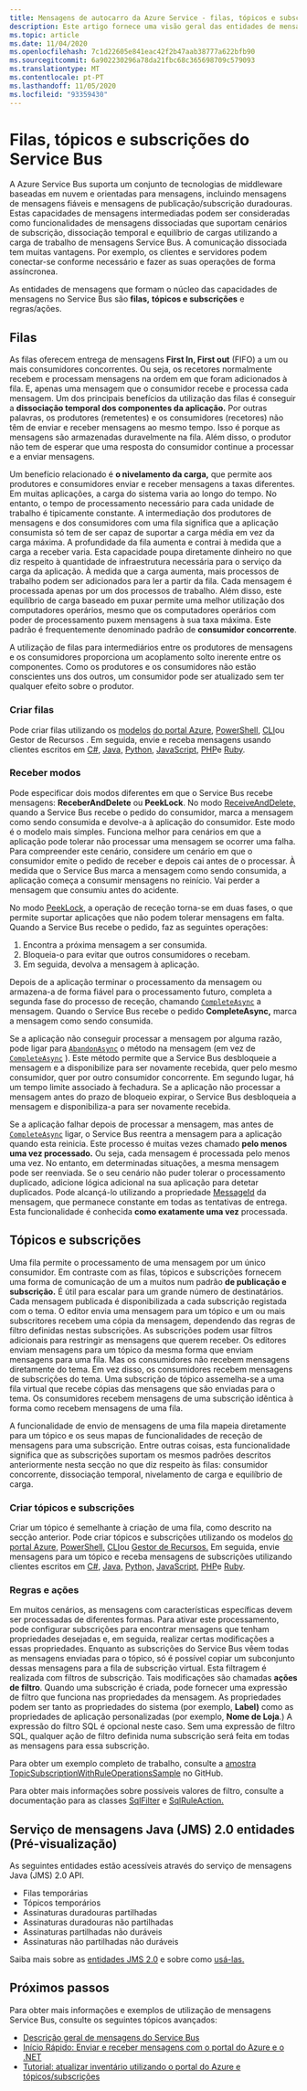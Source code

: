 ```yaml
---
title: Mensagens de autocarro da Azure Service - filas, tópicos e subscrições
description: Este artigo fornece uma visão geral das entidades de mensagens Azure Service Bus (fila, tópicos e subscrições).
ms.topic: article
ms.date: 11/04/2020
ms.openlocfilehash: 7c1d22605e841eac42f2b47aab38777a622bfb90
ms.sourcegitcommit: 6a902230296a78da21fbc68c365698709c579093
ms.translationtype: MT
ms.contentlocale: pt-PT
ms.lasthandoff: 11/05/2020
ms.locfileid: "93359430"
---
```

# <a name="service-bus-queues-topics-and-subscriptions"></a>Filas, tópicos e subscrições do Service Bus
A Azure Service Bus suporta um conjunto de tecnologias de middleware baseadas em nuvem e orientadas para mensagens, incluindo mensagens de mensagens fiáveis e mensagens de publicação/subscrição duradouras. Estas capacidades de mensagens intermediadas podem ser consideradas como funcionalidades de mensagens dissociadas que suportam cenários de subscrição, dissociação temporal e equilíbrio de cargas utilizando a carga de trabalho de mensagens Service Bus. A comunicação dissociada tem muitas vantagens. Por exemplo, os clientes e servidores podem conectar-se conforme necessário e fazer as suas operações de forma assíncronea.

As entidades de mensagens que formam o núcleo das capacidades de mensagens no Service Bus são **filas,** **tópicos e subscrições** e regras/ações.

## <a name="queues"></a>Filas
As filas oferecem entrega de mensagens **First In, First out** (FIFO) a um ou mais consumidores concorrentes. Ou seja, os recetores normalmente recebem e processam mensagens na ordem em que foram adicionados à fila. E, apenas uma mensagem que o consumidor recebe e processa cada mensagem. Um dos principais benefícios da utilização das filas é conseguir a **dissociação temporal dos componentes da aplicação.** Por outras palavras, os produtores (remetentes) e os consumidores (recetores) não têm de enviar e receber mensagens ao mesmo tempo. Isso é porque as mensagens são armazenadas duravelmente na fila. Além disso, o produtor não tem de esperar que uma resposta do consumidor continue a processar e a enviar mensagens.

Um benefício relacionado é **o nivelamento da carga,** que permite aos produtores e consumidores enviar e receber mensagens a taxas diferentes. Em muitas aplicações, a carga do sistema varia ao longo do tempo. No entanto, o tempo de processamento necessário para cada unidade de trabalho é tipicamente constante. A intermediação dos produtores de mensagens e dos consumidores com uma fila significa que a aplicação consumista só tem de ser capaz de suportar a carga média em vez da carga máxima. A profundidade da fila aumenta e contrai à medida que a carga a receber varia. Esta capacidade poupa diretamente dinheiro no que diz respeito à quantidade de infraestrutura necessária para o serviço da carga da aplicação. À medida que a carga aumenta, mais processos de trabalho podem ser adicionados para ler a partir da fila. Cada mensagem é processada apenas por um dos processos de trabalho. Além disso, este equilíbrio de carga baseado em puxar permite uma melhor utilização dos computadores operários, mesmo que os computadores operários com poder de processamento puxem mensagens à sua taxa máxima. Este padrão é frequentemente denominado padrão de **consumidor concorrente**.

A utilização de filas para intermediários entre os produtores de mensagens e os consumidores proporciona um acoplamento solto inerente entre os componentes. Como os produtores e os consumidores não estão conscientes uns dos outros, um consumidor pode ser atualizado sem ter qualquer efeito sobre o produtor.

### <a name="create-queues"></a>Criar filas
Pode criar filas utilizando os [modelos](service-bus-resource-manager-namespace-queue.md) [do portal Azure,](service-bus-quickstart-portal.md) [PowerShell,](service-bus-quickstart-powershell.md) [CLI](service-bus-quickstart-cli.md)ou Gestor de Recursos . Em seguida, envie e receba mensagens usando clientes escritos em [C#](service-bus-dotnet-get-started-with-queues.md), [Java,](service-bus-java-how-to-use-queues.md) [Python,](service-bus-python-how-to-use-queues.md) [JavaScript,](service-bus-nodejs-how-to-use-queues-new-package.md) [PHP](service-bus-php-how-to-use-queues.md)e [Ruby](service-bus-ruby-how-to-use-queues.md). 

### <a name="receive-modes"></a>Receber modos
Pode especificar dois modos diferentes em que o Service Bus recebe mensagens: **ReceberAndDelete** ou **PeekLock**. No modo [ReceiveAndDelete,](/dotnet/api/microsoft.azure.servicebus.receivemode) quando a Service Bus recebe o pedido do consumidor, marca a mensagem como sendo consumida e devolve-a à aplicação do consumidor. Este modo é o modelo mais simples. Funciona melhor para cenários em que a aplicação pode tolerar não processar uma mensagem se ocorrer uma falha. Para compreender este cenário, considere um cenário em que o consumidor emite o pedido de receber e depois cai antes de o processar. À medida que o Service Bus marca a mensagem como sendo consumida, a aplicação começa a consumir mensagens no reinício. Vai perder a mensagem que consumiu antes do acidente.

No modo [PeekLock,](/dotnet/api/microsoft.azure.servicebus.receivemode) a operação de receção torna-se em duas fases, o que permite suportar aplicações que não podem tolerar mensagens em falta. Quando a Service Bus recebe o pedido, faz as seguintes operações:

1. Encontra a próxima mensagem a ser consumida.
1. Bloqueia-o para evitar que outros consumidores o recebam.
1. Em seguida, devolva a mensagem à aplicação. 

Depois de a aplicação terminar o processamento da mensagem ou armazena-a de forma fiável para o processamento futuro, completa a segunda fase do processo de receção, chamando [`CompleteAsync`](/dotnet/api/microsoft.azure.servicebus.queueclient.completeasync) a mensagem. Quando o Service Bus recebe o pedido **CompleteAsync,** marca a mensagem como sendo consumida.

Se a aplicação não conseguir processar a mensagem por alguma razão, pode ligar para [`AbandonAsync`](/dotnet/api/microsoft.azure.servicebus.queueclient.abandonasync) o método na mensagem (em vez de [`CompleteAsync`](/dotnet/api/microsoft.azure.servicebus.queueclient.completeasync) ). Este método permite que a Service Bus desbloqueie a mensagem e a disponibilize para ser novamente recebida, quer pelo mesmo consumidor, quer por outro consumidor concorrente. Em segundo lugar, há um tempo limite associado à fechadura. Se a aplicação não processar a mensagem antes do prazo de bloqueio expirar, o Service Bus desbloqueia a mensagem e disponibiliza-a para ser novamente recebida.

Se a aplicação falhar depois de processar a mensagem, mas antes de [`CompleteAsync`](/dotnet/api/microsoft.azure.servicebus.queueclient.completeasync) ligar, o Service Bus reentra a mensagem para a aplicação quando esta reinicia. Este processo é muitas vezes chamado **pelo menos uma vez processado.** Ou seja, cada mensagem é processada pelo menos uma vez. No entanto, em determinadas situações, a mesma mensagem pode ser reenviada. Se o seu cenário não puder tolerar o processamento duplicado, adicione lógica adicional na sua aplicação para detetar duplicados. Pode alcançá-lo utilizando a propriedade [MessageId](/dotnet/api/microsoft.azure.servicebus.message.messageid) da mensagem, que permanece constante em todas as tentativas de entrega. Esta funcionalidade é conhecida **como exatamente uma vez** processada.

## <a name="topics-and-subscriptions"></a>Tópicos e subscrições
Uma fila permite o processamento de uma mensagem por um único consumidor. Em contraste com as filas, tópicos e subscrições fornecem uma forma de comunicação de um a muitos num padrão **de publicação e subscrição.** É útil para escalar para um grande número de destinatários. Cada mensagem publicada é disponibilizada a cada subscrição registada com o tema. O editor envia uma mensagem para um tópico e um ou mais subscritores recebem uma cópia da mensagem, dependendo das regras de filtro definidas nestas subscrições. As subscrições podem usar filtros adicionais para restringir as mensagens que querem receber. Os editores enviam mensagens para um tópico da mesma forma que enviam mensagens para uma fila. Mas os consumidores não recebem mensagens diretamente do tema. Em vez disso, os consumidores recebem mensagens de subscrições do tema. Uma subscrição de tópico assemelha-se a uma fila virtual que recebe cópias das mensagens que são enviadas para o tema. Os consumidores recebem mensagens de uma subscrição idêntica à forma como recebem mensagens de uma fila.

A funcionalidade de envio de mensagens de uma fila mapeia diretamente para um tópico e os seus mapas de funcionalidades de receção de mensagens para uma subscrição. Entre outras coisas, esta funcionalidade significa que as subscrições suportam os mesmos padrões descritos anteriormente nesta secção no que diz respeito às filas: consumidor concorrente, dissociação temporal, nivelamento de carga e equilíbrio de carga.

### <a name="create-topics-and-subscriptions"></a>Criar tópicos e subscrições
Criar um tópico é semelhante à criação de uma fila, como descrito na secção anterior. Pode criar tópicos e subscrições utilizando os modelos [do portal Azure,](service-bus-quickstart-topics-subscriptions-portal.md) [PowerShell,](service-bus-quickstart-powershell.md) [CLI](service-bus-tutorial-topics-subscriptions-cli.md)ou [Gestor de Recursos.](service-bus-resource-manager-namespace-topic.md) Em seguida, envie mensagens para um tópico e receba mensagens de subscrições utilizando clientes escritos em [C#](service-bus-dotnet-how-to-use-topics-subscriptions.md), [Java,](service-bus-java-how-to-use-topics-subscriptions.md) [Python,](service-bus-python-how-to-use-topics-subscriptions.md) [JavaScript,](service-bus-nodejs-how-to-use-topics-subscriptions-new-package.md) [PHP](service-bus-php-how-to-use-topics-subscriptions.md)e [Ruby](service-bus-ruby-how-to-use-topics-subscriptions.md). 

### <a name="rules-and-actions"></a>Regras e ações
Em muitos cenários, as mensagens com características específicas devem ser processadas de diferentes formas. Para ativar este processamento, pode configurar subscrições para encontrar mensagens que tenham propriedades desejadas e, em seguida, realizar certas modificações a essas propriedades. Enquanto as subscrições do Service Bus vêem todas as mensagens enviadas para o tópico, só é possível copiar um subconjunto dessas mensagens para a fila de subscrição virtual. Esta filtragem é realizada com filtros de subscrição. Tais modificações são chamadas **ações de filtro**. Quando uma subscrição é criada, pode fornecer uma expressão de filtro que funciona nas propriedades da mensagem. As propriedades podem ser tanto as propriedades do sistema (por exemplo, **Label)** como as propriedades de aplicação personalizadas (por exemplo, **Nome de Loja**.) A expressão do filtro SQL é opcional neste caso. Sem uma expressão de filtro SQL, qualquer ação de filtro definida numa subscrição será feita em todas as mensagens para essa subscrição.

Para obter um exemplo completo de trabalho, consulte a [amostra TopicSubscriptionWithRuleOperationsSample](https://github.com/Azure/azure-service-bus/tree/master/samples/DotNet/GettingStarted/Microsoft.Azure.ServiceBus/TopicSubscriptionWithRuleOperationsSample) no GitHub.

Para obter mais informações sobre possíveis valores de filtro, consulte a documentação para as classes [SqlFilter](/dotnet/api/microsoft.azure.servicebus.sqlfilter) e [SqlRuleAction.](/dotnet/api/microsoft.azure.servicebus.sqlruleaction)

## <a name="java-message-service-jms-20-entities-preview"></a>Serviço de mensagens Java (JMS) 2.0 entidades (Pré-visualização)
As seguintes entidades estão acessíveis através do serviço de mensagens Java (JMS) 2.0 API.

  * Filas temporárias
  * Tópicos temporários
  * Assinaturas duradouras partilhadas
  * Assinaturas duradouras não partilhadas
  * Assinaturas partilhadas não duráveis
  * Assinaturas não partilhadas não duráveis

Saiba mais sobre as [entidades JMS 2.0](java-message-service-20-entities.md) e sobre como [usá-las.](how-to-use-java-message-service-20.md)

## <a name="next-steps"></a>Próximos passos

Para obter mais informações e exemplos de utilização de mensagens Service Bus, consulte os seguintes tópicos avançados:

* [Descrição geral de mensagens do Service Bus](service-bus-messaging-overview.md)
* [Início Rápido: Enviar e receber mensagens com o portal do Azure e o .NET](service-bus-quickstart-portal.md)
* [Tutorial: atualizar inventário utilizando o portal do Azure e tópicos/subscrições](service-bus-tutorial-topics-subscriptions-portal.md)


